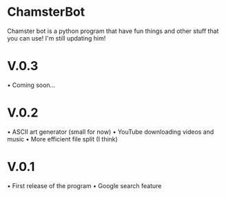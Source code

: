 # ChamsterBot
Chamster bot is a python program that have fun things and other stuff that you can use! I'm still updating him!

# V.0.3
• Coming soon...

# V.0.2
• ASCII art generator (small for now)
• YouTube downloading videos and music
• More efficient file split (I think)

# V.0.1
• First release of the program
• Google search feature
